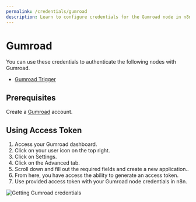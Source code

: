 ```yaml
---
permalink: /credentials/gumroad
description: Learn to configure credentials for the Gumroad node in n8n
---
```


# Gumroad

You can use these credentials to authenticate the following nodes with Gumroad.
- [Gumroad Trigger](../../nodes-library/trigger-nodes/GumroadTrigger/README.md)

## Prerequisites

Create a [Gumroad](https://gumroad.com/) account.

## Using Access Token

1. Access your Gumroad dashboard.
2. Click on your user icon on the top right.
3. Click on Settings.
4. Click on the Advanced tab.
5. Scroll down and fill out the required fields and create a new application..
6. From here, you have access the ability to generate an access token.
7. Use provided access token with your Gumroad node credentials in n8n.

![Getting Gumroad credentials](./using-access-token.gif)
